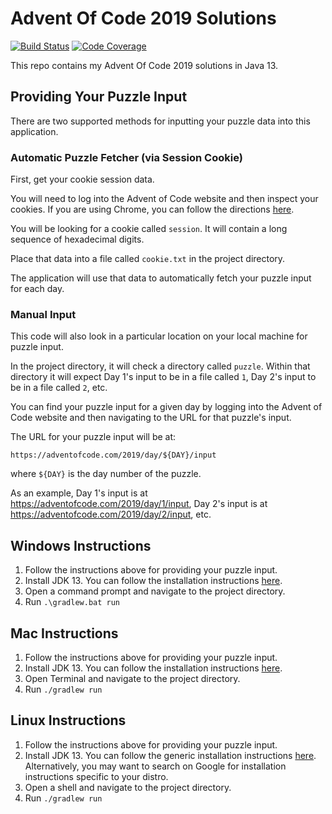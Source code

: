 # Advent Of Code 2019 Solutions

[![Build Status](https://travis-ci.org/akaritakai/AdventOfCode2019.svg)](https://travis-ci.org/akaritakai/AdventOfCode2019)
[![Code Coverage](https://img.shields.io/codecov/c/github/akaritakai/AdventOfCode2019.svg)](https://codecov.io/gh/akaritakai/AdventOfCode2019)

This repo contains my Advent Of Code 2019 solutions in Java 13.

## Providing Your Puzzle Input

There are two supported methods for inputting your puzzle data into this application.

### Automatic Puzzle Fetcher (via Session Cookie)

First, get your cookie session data.

You will need to log into the Advent of Code website and then inspect your cookies.
If you are using Chrome, you can follow the directions [here](https://developers.google.com/web/tools/chrome-devtools/storage/cookies).

You will be looking for a cookie called `session`. It will contain a long sequence of hexadecimal digits.

Place that data into a file called `cookie.txt` in the project directory.

The application will use that data to automatically fetch your puzzle input for each day.

### Manual Input

This code will also look in a particular location on your local machine for puzzle input.

In the project directory, it will check a directory called `puzzle`.
Within that directory it will expect Day 1's input to be in a file called `1`, Day 2's input to be in a file called `2`, etc.
 
You can find your puzzle input for a given day by logging into the Advent of Code website and then navigating to the URL
for that puzzle's input.

The URL for your puzzle input will be at:
```
https://adventofcode.com/2019/day/${DAY}/input
```
where `${DAY}` is the day number of the puzzle.

As an example, Day 1's input is at https://adventofcode.com/2019/day/1/input,
Day 2's input is at https://adventofcode.com/2019/day/2/input, etc.

## Windows Instructions

1. Follow the instructions above for providing your puzzle input. 
2. Install JDK 13. You can follow the installation instructions [here](https://docs.oracle.com/en/java/javase/13/install/installation-jdk-microsoft-windows-platforms.html).
3. Open a command prompt and navigate to the project directory.
4. Run `.\gradlew.bat run`

## Mac Instructions

1. Follow the instructions above for providing your puzzle input. 
2. Install JDK 13. You can follow the installation instructions [here](https://docs.oracle.com/en/java/javase/13/install/installation-jdk-macos.html). 
3. Open Terminal and navigate to the project directory.
4. Run `./gradlew run`


## Linux Instructions

1. Follow the instructions above for providing your puzzle input.
2. Install JDK 13. You can follow the generic installation instructions [here](https://docs.oracle.com/en/java/javase/13/install/installation-jdk-linux-platforms.html).
   Alternatively, you may want to search on Google for installation instructions specific to your distro.
3. Open a shell and navigate to the project directory.
4. Run `./gradlew run`


